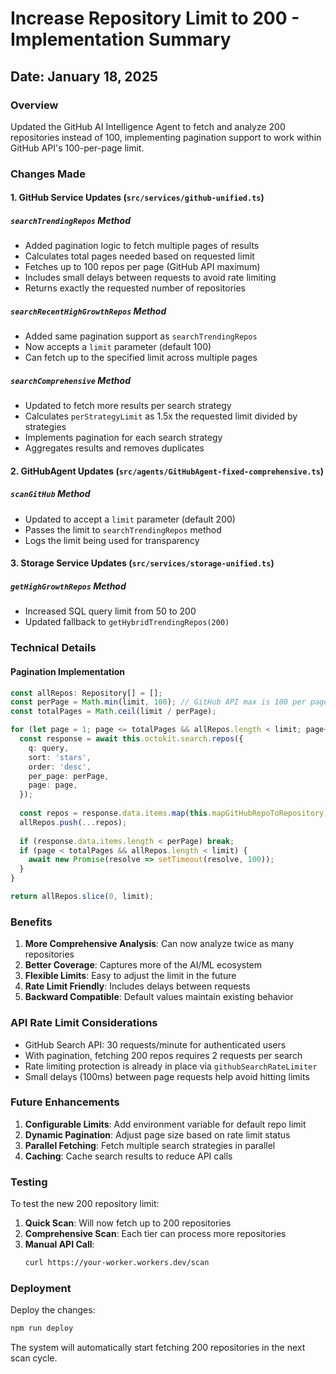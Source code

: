 # Increase Repository Limit to 200 - Implementation Summary

## Date: January 18, 2025

### Overview
Updated the GitHub AI Intelligence Agent to fetch and analyze 200 repositories instead of 100, implementing pagination support to work within GitHub API's 100-per-page limit.

### Changes Made

#### 1. **GitHub Service Updates** (`src/services/github-unified.ts`)

##### `searchTrendingRepos` Method
- Added pagination logic to fetch multiple pages of results
- Calculates total pages needed based on requested limit
- Fetches up to 100 repos per page (GitHub API maximum)
- Includes small delays between requests to avoid rate limiting
- Returns exactly the requested number of repositories

##### `searchRecentHighGrowthRepos` Method
- Added same pagination support as `searchTrendingRepos`
- Now accepts a `limit` parameter (default 100)
- Can fetch up to the specified limit across multiple pages

##### `searchComprehensive` Method
- Updated to fetch more results per search strategy
- Calculates `perStrategyLimit` as 1.5x the requested limit divided by strategies
- Implements pagination for each search strategy
- Aggregates results and removes duplicates

#### 2. **GitHubAgent Updates** (`src/agents/GitHubAgent-fixed-comprehensive.ts`)

##### `scanGitHub` Method
- Updated to accept a `limit` parameter (default 200)
- Passes the limit to `searchTrendingRepos` method
- Logs the limit being used for transparency

#### 3. **Storage Service Updates** (`src/services/storage-unified.ts`)

##### `getHighGrowthRepos` Method
- Increased SQL query limit from 50 to 200
- Updated fallback to `getHybridTrendingRepos(200)`

### Technical Details

#### Pagination Implementation
```typescript
const allRepos: Repository[] = [];
const perPage = Math.min(limit, 100); // GitHub API max is 100 per page
const totalPages = Math.ceil(limit / perPage);

for (let page = 1; page <= totalPages && allRepos.length < limit; page++) {
  const response = await this.octokit.search.repos({
    q: query,
    sort: 'stars',
    order: 'desc',
    per_page: perPage,
    page: page,
  });
  
  const repos = response.data.items.map(this.mapGitHubRepoToRepository);
  allRepos.push(...repos);
  
  if (response.data.items.length < perPage) break;
  if (page < totalPages && allRepos.length < limit) {
    await new Promise(resolve => setTimeout(resolve, 100));
  }
}

return allRepos.slice(0, limit);
```

### Benefits

1. **More Comprehensive Analysis**: Can now analyze twice as many repositories
2. **Better Coverage**: Captures more of the AI/ML ecosystem
3. **Flexible Limits**: Easy to adjust the limit in the future
4. **Rate Limit Friendly**: Includes delays between requests
5. **Backward Compatible**: Default values maintain existing behavior

### API Rate Limit Considerations

- GitHub Search API: 30 requests/minute for authenticated users
- With pagination, fetching 200 repos requires 2 requests per search
- Rate limiting protection is already in place via `githubSearchRateLimiter`
- Small delays (100ms) between page requests help avoid hitting limits

### Future Enhancements

1. **Configurable Limits**: Add environment variable for default repo limit
2. **Dynamic Pagination**: Adjust page size based on rate limit status
3. **Parallel Fetching**: Fetch multiple search strategies in parallel
4. **Caching**: Cache search results to reduce API calls

### Testing

To test the new 200 repository limit:

1. **Quick Scan**: Will now fetch up to 200 repositories
2. **Comprehensive Scan**: Each tier can process more repositories
3. **Manual API Call**: 
   ```bash
   curl https://your-worker.workers.dev/scan
   ```

### Deployment

Deploy the changes:
```bash
npm run deploy
```

The system will automatically start fetching 200 repositories in the next scan cycle.
